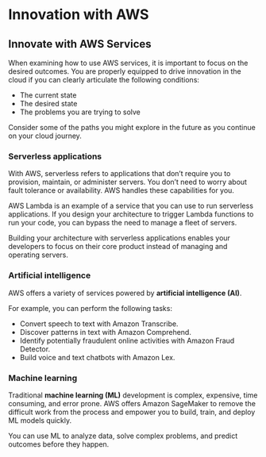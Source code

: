 # Innovation with AWS

## Innovate with AWS Services

When examining how to use AWS services, it is important to focus on the desired outcomes. You are properly equipped to drive innovation in the cloud if you can clearly articulate the following conditions: 

- The current state
- The desired state
- The problems you are trying to solve

Consider some of the paths you might explore in the future as you continue on your cloud journey. 

### Serverless applications

With AWS, serverless refers to applications that don’t require you to provision, maintain, or administer servers. You don’t need to worry about fault tolerance or availability. AWS handles these capabilities for you.

AWS Lambda is an example of a service that you can use to run serverless applications. If you design your architecture to trigger Lambda functions to run your code, you can bypass the need to manage a fleet of servers.

Building your architecture with serverless applications enables your developers to focus on their core product instead of managing and operating servers.

### Artificial intelligence

AWS offers a variety of services powered by **artificial intelligence (AI)**.

For example, you can perform the following tasks:

- Convert speech to text with Amazon Transcribe.
- Discover patterns in text with Amazon Comprehend.
- Identify potentially fraudulent online activities with Amazon Fraud Detector.
- Build voice and text chatbots with Amazon Lex.

### Machine learning

Traditional **machine learning (ML)** development is complex, expensive, time consuming, and error prone. AWS offers Amazon SageMaker to remove the difficult work from the process and empower you to build, train, and deploy ML models quickly.

You can use ML to analyze data, solve complex problems, and predict outcomes before they happen.
